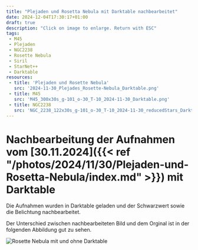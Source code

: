 ```yaml
---
title: "Plejaden und Rosetta Nebula mit Darktable nachbearbeitet"
date: 2024-12-04T17:30:17+01:00
draft: true
description: "Click on image to enlarge. Return with ESC" 
tags:
 - M45
 - Plejaden
 - NGC2238
 - Rosette Nebula
 - Siril
 - StarNet++
 - Darktable
resources:
 - title: 'Plejaden und Rosette Nebula'
   src: '2024-11-30_Plejades_Rosette-Nebula_Darktable.png'
 - title: M45
   src: 'M45_300x30s_g-101_o-30_T-10_2024-11-30_Darktable.png'
 - title: NGC2238
   src: 'NGC_2238_122x30s_g-101_o-30_T-10_2024-11-30_reducedStars_Darktable.png'
---
```


# Nachbearbeitung der Aufnahmen vom [30.11.2024]({{< ref "/photos/2024/11/30/Plejaden-und-Rosetta-Nebula/index.md" >}}) mit Darktable 

Die Aufnahmen wurden in Darktable geladen und der Schwarzwert sowie die Belichtung nachbearbeitet.

Der Unterschied zwischen nachbearbeiteten Bild und dem Orginal ist in der folgenden Abbildung gut zu sehen.

![Rosette Nebula mit und ohne Darktable](/images/2024-11-30_Rosette-Nebula_Darktable.png?height=100px)
